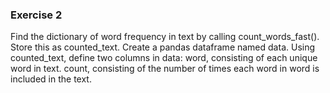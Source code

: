 ### Exercise 2

Find the dictionary of word frequency in text by calling count_words_fast(). Store this as counted_text.
Create a pandas dataframe named data.
Using counted_text, define two columns in data:
word, consisting of each unique word in text.
count, consisting of the number of times each word in word is included in the text.
